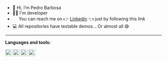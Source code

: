 - 👋 Hi, I’m Pedro Barbosa
- 👨‍💻 I'm developer
- <img height="16" src="https://raw.githubusercontent.com/pedrobarbosa0/pedrobarbosa0/main/images/linkedin.png">  You can reach me on 👉 [Linkedin](https://www.linkedin.com/in/pedro-abarbosa/) 👈 just by following this link
- 💻 All repositories have testable demos... Or almost all 😅
___

**Languages and tools:**

<img align="left" height="22" src="https://raw.githubusercontent.com/pedrobarbosa0/pedrobarbosa0/main/images/javascript.png">
<img align="left" height="22" src="https://raw.githubusercontent.com/pedrobarbosa0/pedrobarbosa0/main/images/typescript.svg">
<img align="left" height="22" src="https://raw.githubusercontent.com/pedrobarbosa0/pedrobarbosa0/main/images/react.png">
<img align="left" height="22" src="https://raw.githubusercontent.com/pedrobarbosa0/pedrobarbosa0/main/images/nodejs.png">

<!---
pedrobarbosa0/pedrobarbosa0 is a ✨ special ✨ repository because its `README.md` (this file) appears on your GitHub profile.
You can click the Preview link to take a look at your changes.
--->
